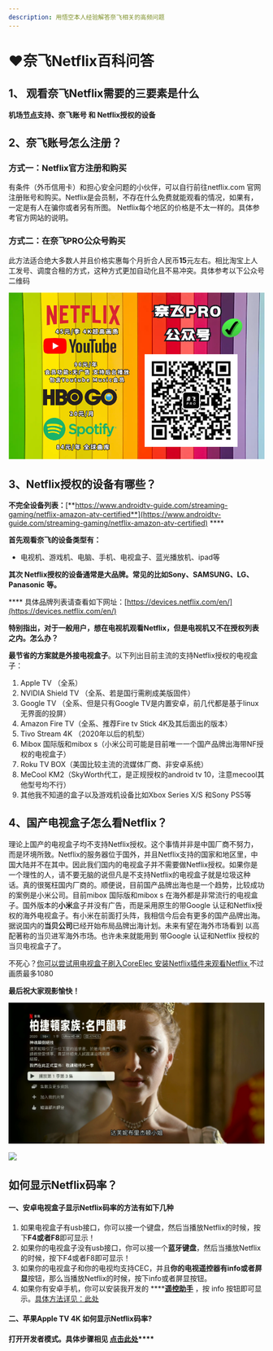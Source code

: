 ```yaml
---
description: 用悟空本人经验解答奈飞相关的高频问题
---
```


# ❤️奈飞Netflix百科问答

## **1、 观看奈飞Netflix需要的三要素是什么**

 **机场**[**节点**](https://dler.best/auth/register?affid=74522)**支持、奈飞账号 和 Netflix授权的设备**

##  **2、奈飞账号怎么注册？**

###  **方式一：Netflix官方注册和购买**

有条件（外币信用卡）和担心安全问题的小伙伴，可以自行前往netflix.com 官网注册账号和购买。Netflix是会员制，不存在什么免费就能观看的情况，如果有，一定是有人在骗你或者另有所图。 Netflix每个地区的价格是不太一样的。具体参考官方网站的说明。

###  方式二：在奈飞PRO公众号购买

 此方法适合绝大多数人并且价格实惠每个月折合人民币**15**元左右。相比淘宝上人工发号、调度合租的方式，这种方式更加自动化且不易冲突。具体参考以下公众号二维码

![](.gitbook/assets/image%20%282%29.png)

## 3、Netflix授权的设备有哪些？

**不完全设备列表：**[**https://www.androidtv-guide.com/streaming-gaming/netflix-amazon-atv-certified**](https://www.androidtv-guide.com/streaming-gaming/netflix-amazon-atv-certified) ****

**首先观看奈飞的设备类型有：**

*  电视机、游戏机、电脑、手机、电视盒子、蓝光播放机、ipad等

 **其次 Netflix授权的设备通常是大品牌。常见的比如Sony、SAMSUNG、LG、Panasonic** **等。**

 **** 具体品牌列表请查看如下网址：[https://devices.netflix.com/en/](https://devices.netflix.com/en/)

 **特别指出，对于一般用户，想在电视机观看Netflix，但是电视机又不在授权列表之内。怎么办？** 

 **最节省的方案就是外接电视盒子**。以下列出目前主流的支持Netflix授权的电视盒子：

1. Apple TV （全系）
2. NVIDIA Shield TV （全系、若是国行需刷成美版固件）
3. Google TV （全系、但是只有Google TV是内置安卓，前几代都是基于linux无界面的投屏）
4. Amazon Fire TV（全系、推荐Fire tv Stick 4K及其后面出的版本）
5. Tivo Stream 4K （2020年以后的机型）
6. Mibox 国际版和mibox s（小米公司可能是目前唯一一个国产品牌出海带NF授权的电视盒子）
7. Roku TV  BOX（美国比较主流的流媒体厂商、非安卓系统）
8. MeCool KM2（SkyWorth代工，是正规授权的android tv 10，注意mecool其他型号均不行）
9. 其他我不知道的盒子以及游戏机设备比如Xbox Series X/S 和Sony PS5等

## 4、国产电视盒子怎么看Netflix？

  理论上国产的电视盒子均不支持Netflix授权。这个事情并非是中国厂商不努力，而是环境所致。Netflix的服务器位于国外，并且Netflix支持的国家和地区里，中国大陆并不在其中。因此我们国内的电视盒子并不需要做Netflix授权。如果你是一个理性的人，请不要无脑的说但凡是不支持Netflix的电视盒子就是垃圾这种话。真的很冤枉国内厂商的。顺便说，目前国产品牌出海也是一个趋势，比较成功的案例是小米公司。目前mibox 国际版和mibox s 在海外都是非常流行的电视盒子。国外版本的**小米**盒子并没有广告，而是采用原生的带Google 认证和Netflix授权的海外电视盒子。有小米在前面打头阵，我相信今后会有更多的国产品牌出海。据说国内的**当贝公司**已经开始布局品牌出海计划。未来有望在海外市场看到 以高配著称的当贝进军海外市场。也许未来就能用到 带Google 认证和Netflix 授权的当贝电视盒子了。

不死心？[你可以尝试用电视盒子刷入CoreElec 安装Netflix插件来观看Netflix ](https://youtu.be/GcbfqpWICO8)不过画质最多1080 

 **最后祝大家观影愉快！**

![](.gitbook/assets/jie-ping-20210606-shang-wu-9.23.16.png)

![](.gitbook/assets/jie-ping-20210103-xia-wu-10.26.48.png)

## 如何显示Netflix码率？

####  一、安卓电视盒子显示Netflix码率的方法有如下几种

1.  如果电视盒子有usb接口，你可以接一个键盘，然后当播放Netflix的时候，按下**F4或者F8**即可显示！
2.  如果你的电视盒子没有usb接口，你可以接一个**蓝牙键盘**，然后当播放Netflix的时候，按下F4或者F8即可显示！
3. 如果你的电视盒子和你的电视均支持CEC，并且**你的电视遥控器有info或者屏显**按钮，那么当播放Netflix的时候，按下info或者屏显按钮。
4. 如果你有安卓手机，你可以安装我开发的 ****[**遥控助手**](11.md) ，按 info 按钮即可显示。[具体方法详见：此处](11.md#apk-xia-zai-di-zhi)

#### 二、苹果Apple TV 4K 如何显示Netflix码率?

####   **打开开发者模式。具体步骤相见** [**点击此处**](dian-shi-he-zi-tui-jian/apple-tv-4k.md#qi-apple-tv-4k-ru-he-xian-shi-netflix-deng-liu-mei-ti-de-ma-lv)\*\*\*\*

## 

